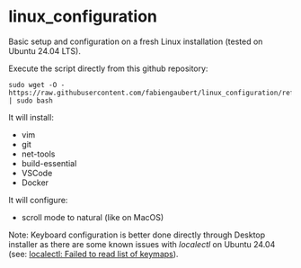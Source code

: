 # linux_configuration

Basic setup and configuration on a fresh Linux installation (tested on Ubuntu 24.04 LTS).


Execute the script directly from this github repository:

```
sudo wget -O - https://raw.githubusercontent.com/fabiengaubert/linux_configuration/refs/heads/main/linux_configuration.sh | sudo bash
```


It will install:
- vim
- git
- net-tools
- build-essential
- VSCode
- Docker

It will configure:
- scroll mode to natural (like on MacOS)


Note:
Keyboard configuration is better done directly through Desktop installer as there are some known issues with *localectl* on Ubuntu 24.04 (see: [localectl: Failed to read list of keymaps](https://www.claudiokuenzler.com/blog/1257/how-to-fix-missing-keymaps-debian-ubuntu-localectl-failed-read-list)).

